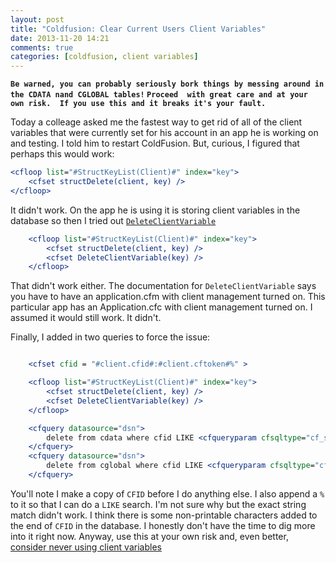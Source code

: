 ```yaml
---
layout: post
title: "Coldfusion: Clear Current Users Client Variables"
date: 2013-11-20 14:21
comments: true
categories: [coldfusion, client variables]
---
```

**`Be warned, you can probably seriously bork things by messing around in the CDATA nand CGLOBAL tables!`
`Proceed  with great care and at your own risk.  If you use this and it breaks it's your fault.`**



Today a colleage asked me the fastest way to get rid of all of the client variables that were currently set for his account in an app he is working on and testing.  I told him to restart ColdFusion.  But, curious, I figured that perhaps this would work:


```cfc
<cfloop list="#StructKeyList(Client)#" index="key">
	<cfset structDelete(client, key) />
</cfloop>

```


It didn't work.  On the app he is using it is storing client variables in the database so then I tried out  [`DeleteClientVariable`](https://learn.adobe.com/wiki/display/coldfusionen/DeleteClientVariable)


```cfc
	<cfloop list="#StructKeyList(Client)#" index="key">
		<cfset structDelete(client, key) />
		<cfset DeleteClientVariable(key) />
	</cfloop>

```


That didn't work either.  The documentation for `DeleteClientVariable` says you have to have an application.cfm with client management turned on.  This particular app has an Application.cfc with client management turned on.  I assumed it would still work.  It didn't.

Finally, I added in two queries to force the issue:


```cfc

	<cfset cfid = "#client.cfid#:#client.cftoken#%" >

	<cfloop list="#StructKeyList(Client)#" index="key">
		<cfset structDelete(client, key) />
		<cfset DeleteClientVariable(key) />
	</cfloop>

	<cfquery datasource="dsn">
		delete from cdata where cfid LIKE <cfqueryparam cfsqltype="cf_sql_varchar" value="#cfid#" />
	</cfquery>
	<cfquery datasource="dsn">
		delete from cglobal where cfid LIKE <cfqueryparam cfsqltype="cf_sql_varchar" value="#cfid#" />
	</cfquery>


```


You'll note I make a copy of `CFID` before I do anything else.  I also append a `%` to it so that I can do a `LIKE` search.  I'm not sure why but the exact string match didn't work.  I think there is some non-printable characters added to the end of `CFID` in the database.  I honestly don't have the time to dig more into it right now.  Anyway, use this at your own risk and, even better, [consider never using client variables](http://www.dopefly.com/pages/ColdFusionClientVariablesFinalNail.cfm.)





